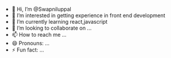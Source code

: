 - 👋 Hi, I’m @Swapniluppal
- 👀 I’m interested in getting experience in front end development 
- 🌱 I’m currently learning react,javascript
- 💞️ I’m looking to collaborate on ...
- 📫 How to reach me ...
- 😄 Pronouns: ...
- ⚡ Fun fact: ...

<!---
Swapniluppal/Swapniluppal is a ✨ special ✨ repository because its `README.md` (this file) appears on your GitHub profile.
You can click the Preview link to take a look at your changes.
--->
